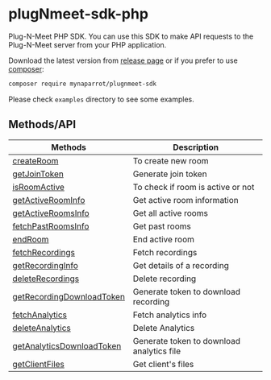 # plugNmeet-sdk-php

Plug-N-Meet PHP SDK. You can use this SDK to make API requests to the Plug-N-Meet server from your PHP application.

Download the latest version from [release page](https://github.com/mynaparrot/plugNmeet-sdk-php/releases) or if you
prefer to use [composer](https://packagist.org/packages/mynaparrot/plugnmeet-sdk):

```bash
composer require mynaparrot/plugnmeet-sdk
```

Please check `examples` directory to see some examples.

## Methods/API

| Methods                                                                                                                                                  | Description                               |
|----------------------------------------------------------------------------------------------------------------------------------------------------------|-------------------------------------------|
| [createRoom](https://mynaparrot.github.io/plugNmeet-sdk-php/classes/Mynaparrot-Plugnmeet-PlugNmeet.html#method_createRoom)                               | To create new room                        |
| [getJoinToken](https://mynaparrot.github.io/plugNmeet-sdk-php/classes/Mynaparrot-Plugnmeet-PlugNmeet.html#method_getJoinToken)                           | Generate join token                       |
| [isRoomActive](https://mynaparrot.github.io/plugNmeet-sdk-php/classes/Mynaparrot-Plugnmeet-PlugNmeet.html#method_isRoomActive)                           | To check if room is active or not         |
| [getActiveRoomInfo](https://mynaparrot.github.io/plugNmeet-sdk-php/classes/Mynaparrot-Plugnmeet-PlugNmeet.html#method_getActiveRoomInfo)                 | Get active room information               |
| [getActiveRoomsInfo](https://mynaparrot.github.io/plugNmeet-sdk-php/classes/Mynaparrot-Plugnmeet-PlugNmeet.html#method_getActiveRoomsInfo)               | Get all active rooms                      |
| [fetchPastRoomsInfo](https://mynaparrot.github.io/plugNmeet-sdk-php/classes/Mynaparrot-Plugnmeet-PlugNmeet.html#method_fetchPastRoomsInfo)               | Get past  rooms                           |
| [endRoom](https://mynaparrot.github.io/plugNmeet-sdk-php/classes/Mynaparrot-Plugnmeet-PlugNmeet.html#method_endRoom)                                     | End active room                           |
| [fetchRecordings](https://mynaparrot.github.io/plugNmeet-sdk-php/classes/Mynaparrot-Plugnmeet-PlugNmeet.html#method_fetchRecordings)                     | Fetch recordings                          |
| [getRecordingInfo](https://mynaparrot.github.io/plugNmeet-sdk-php/classes/Mynaparrot-Plugnmeet-PlugNmeet.html#method_getRecordingInfo)                   | Get details of a recording                |
| [deleteRecordings](https://mynaparrot.github.io/plugNmeet-sdk-php/classes/Mynaparrot-Plugnmeet-PlugNmeet.html#method_deleteRecordings)                   | Delete recording                          |
| [getRecordingDownloadToken](https://mynaparrot.github.io/plugNmeet-sdk-php/classes/Mynaparrot-Plugnmeet-PlugNmeet.html#method_getRecordingDownloadToken) | Generate token to download recording      |
| [fetchAnalytics](https://mynaparrot.github.io/plugNmeet-sdk-php/classes/Mynaparrot-Plugnmeet-PlugNmeet.html#method_fetchAnalytics)                       | Fetch analytics info                      |
| [deleteAnalytics](https://mynaparrot.github.io/plugNmeet-sdk-php/classes/Mynaparrot-Plugnmeet-PlugNmeet.html#method_deleteAnalytics)                     | Delete Analytics                          |
| [getAnalyticsDownloadToken](https://mynaparrot.github.io/plugNmeet-sdk-php/classes/Mynaparrot-Plugnmeet-PlugNmeet.html#method_getAnalyticsDownloadToken) | Generate token to download analytics file |
| [getClientFiles](https://mynaparrot.github.io/plugNmeet-sdk-php/classes/Mynaparrot-Plugnmeet-PlugNmeet.html#method_getClientFiles)                       | Get client's files                        |
